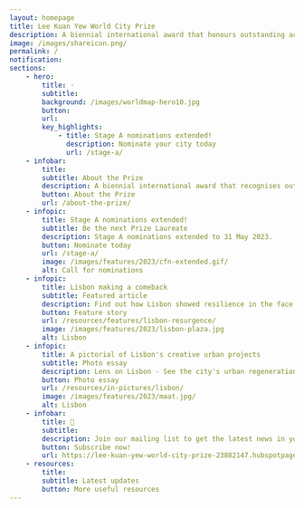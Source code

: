 ```yaml
---
layout: homepage
title: Lee Kuan Yew World City Prize
description: A biennial international award that honours outstanding achievements and contributions to the creation of liveable, vibrant and sustainable urban communities around the world
image: /images/shareicon.png/
permalink: /
notification: 
sections:
    - hero:
        title: ·
        subtitle: 
        background: /images/worldmap-hero10.jpg
        button: 
        url: 
        key_highlights:
            - title: Stage A nominations extended!
              description: Nominate your city today
              url: /stage-a/
    - infobar:    
        title: 
        subtitle: About the Prize
        description: A biennial international award that recognises outstanding cities in tackling urban challenges to bring about a holistic & sustained urban transformation.
        button: About the Prize
        url: /about-the-prize/
    - infopic:    
        title: Stage A nominations extended!
        subtitle: Be the next Prize Laureate
        description: Stage A nominations extended to 31 May 2023. 
        button: Nominate today
        url: /stage-a/
        image: /images/features/2023/cfn-extended.gif/
        alt: Call for nominations
    - infopic:    
        title: Lisbon making a comeback
        subtitle: Featured article
        description: Find out how Lisbon showed resilience in the face of challenges and constraints
        button: Feature story
        url: /resources/features/lisbon-resurgence/
        image: /images/features/2023/lisbon-plaza.jpg
        alt: Lisbon
    - infopic:    
        title: A pictorial of Lisbon's creative urban projects
        subtitle: Photo essay
        description: Lens on Lisbon - See the city's urban regeneration in pictures
        button: Photo essay
        url: /resources/in-pictures/lisbon/
        image: /images/features/2023/maat.jpg/
        alt: Lisbon
    - infobar:    
        title: 📩
        subtitle: 
        description: Join our mailing list to get the latest news in your inbox!
        button: Subscribe now!  
        url: https://lee-kuan-yew-world-city-prize-23882147.hubspotpagebuilder.com/subscribe
    - resources:
        title: 
        subtitle: Latest updates
        button: More useful resources
---
```

